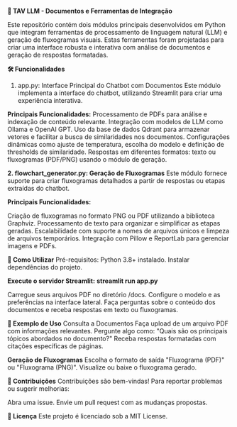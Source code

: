 **📄 TAV LLM - Documentos e Ferramentas de Integração**

Este repositório contém dois módulos principais desenvolvidos em Python que integram ferramentas de processamento de linguagem natural (LLM) e geração de fluxogramas visuais. Estas ferramentas foram projetadas para criar uma interface robusta e interativa com análise de documentos e geração de respostas formatadas.

**🛠️ Funcionalidades**
1. app.py: Interface Principal do Chatbot com Documentos
Este módulo implementa a interface do chatbot, utilizando Streamlit para criar uma experiência interativa.

**Principais Funcionalidades:**
Processamento de PDFs para análise e indexação de conteúdo relevante.
Integração com modelos de LLM como Ollama e OpenAI GPT.
Uso da base de dados Qdrant para armazenar vetores e facilitar a busca de similaridades nos documentos.
Configurações dinâmicas como ajuste de temperatura, escolha do modelo e definição de thresholds de similaridade.
Respostas em diferentes formatos: texto ou fluxogramas (PDF/PNG) usando o módulo de geração.

 **2. flowchart_generator.py: Geração de Fluxogramas**
Este módulo fornece suporte para criar fluxogramas detalhados a partir de respostas ou etapas extraídas do chatbot.

**Principais Funcionalidades:**

Criação de fluxogramas no formato PNG ou PDF utilizando a biblioteca Graphviz.
Processamento de texto para organizar e simplificar as etapas geradas.
Escalabilidade com suporte a nomes de arquivos únicos e limpeza de arquivos temporários.
Integração com Pillow e ReportLab para gerenciar imagens e PDFs.

**🚀 Como Utilizar**
Pré-requisitos:
Python 3.8+ instalado.
Instalar dependências do projeto.

**Execute o servidor Streamlit:**
**streamlit run app.py**

Carregue seus arquivos PDF no diretório /docs.
Configure o modelo e as preferências na interface lateral.
Faça perguntas sobre o conteúdo dos documentos e receba respostas em texto ou fluxogramas.

**📖 Exemplo de Uso**
Consulta a Documentos
Faça upload de um arquivo PDF com informações relevantes.
Pergunte algo como: "Quais são os principais tópicos abordados no documento?"
Receba respostas formatadas com citações específicas de páginas.

**Geração de Fluxogramas**
Escolha o formato de saída "Fluxograma (PDF)" ou "Fluxograma (PNG)".
Visualize ou baixe o fluxograma gerado.

**🤝 Contribuições**
Contribuições são bem-vindas! Para reportar problemas ou sugerir melhorias:

Abra uma issue.
Envie um pull request com as mudanças propostas.

**📝 Licença**
Este projeto é licenciado sob a MIT License.
